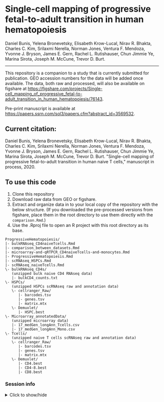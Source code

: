 # Single-cell mapping of progressive fetal-to-adult transition in human hematopoiesis

Daniel Bunis, Yelena Bronevetsky, Elisabeth Krow-Lucal, Nirav R. Bhakta, Charles C. Kim, Srilaxmi Nerella, Norman Jones, Ventura F. Mendoza, Yvonne J. Bryson, James E. Gern, Rachel L. Rutishauser, Chun Jimmie Ye, Marina Sirota, Joseph M. McCune, Trevor D. Burt.

---

This repository is a companion to a study that is currently submitted for publication. GEO accession numbers for the data will be added once available. The data, both raw and processed, will also be available on figshare at <https://figshare.com/projects/Single-cell_mapping_of_progressive_fetal-to-adult_transition_in_human_hematopoiesis/76143>.

Pre-print manuscript is available at https://papers.ssrn.com/sol3/papers.cfm?abstract_id=3569532.

## Current citation:

Daniel Bunis, Yelena Bronevetsky, Elisabeth Krow-Lucal, Nirav R. Bhakta, Charles C. Kim, Srilaxmi Nerella, Norman Jones, Ventura F. Mendoza, Yvonne J. Bryson, James E. Gern, Rachel L. Rutishauser, Chun Jimmie Ye, Marina Sirota, Joseph M. McCune, Trevor D. Burt. "Single-cell mapping of progressive fetal-to-adult transition in human naive T cells," manuscript in process, 2020.

## To use this code

1. Clone this repository
2. Download raw data from GEO or figshare.
3. Extract and organize data in to your local copy of the repository with the below structure. (If you downloaded the pre-processed versions from figshare, place them in the root directory to use them directly with the `comparison.Rmd`.)
4. Use the .Rproj file to open an R project with this root directory as its base.

```
ProgressiveHematopoiesis/
|- bulkRNAseq_CD4naiveTcells.Rmd
|- comparison_between_datasets.Rmd
|- microarray-and-qRTPCR_CD4naiveTcells-and-monocytes.Rmd
|- ProgressiveHematopoiesis.Rmd
|- scRNAseq_HSPCs.Rmd
|- scRNAseq_naiveTcells.Rmd
\- bulkRNAseq_CD4s/
   (unzipped bulk naive CD4 RNAseq data)
   |- bulkCD4_counts.txt
\- HSPCs/
   (unzipped HSPCs scRNAseq raw and annotation data)
   \- cellranger_Raw/
      |- barcodes.tsv
      |- genes.tsv
      |- matrix.mtx
   \- Demuxlet/
      |- HSPC.best
\- Microarray_annotatedData/
   (unzipped microarray data)
   |- 17_medGen_longAnn_Tcells.csv
   |- 17_medGen_longAnn_Mono.csv
\- Tcells/
   (unzipped naive T cells scRNAseq raw and annotation data)
   \- cellranger_Raw/
      |- barcodes.tsv
      |- genes.tsv
      |- matrix.mtx
   \- Demuxlet/
      |- CD4.best
      |- CD4-8.best
      |- CD8.best
```

### Session info

<details><summary>Click to show/hide</summary>
<p>

```
R version 3.6.2 Patched (2020-01-13 r77669)
Platform: x86_64-apple-darwin15.6.0 (64-bit)
Running under: macOS Mojave 10.14.6

Matrix products: default
BLAS:   /System/Library/Frameworks/Accelerate.framework/Versions/A/Frameworks/vecLib.framework/Versions/A/libBLAS.dylib
LAPACK: /Library/Frameworks/R.framework/Versions/3.6/Resources/lib/libRlapack.dylib

locale:
[1] en_US.UTF-8/en_US.UTF-8/en_US.UTF-8/C/en_US.UTF-8/en_US.UTF-8

attached base packages:
[1] parallel  stats4    stats     graphics  grDevices utils     datasets  methods   base     

other attached packages:
 [1] org.Hs.eg.db_3.10.0         AnnotationDbi_1.48.0        clusterProfiler_3.14.3     
 [4] rtracklayer_1.46.0          dplyr_0.8.4                 slingshot_1.4.0            
 [7] princurve_2.1.4             SingleR_1.0.5               reticulate_1.13            
[10] pROC_1.16.1                 feseR_0.2.0                 ranger_0.12.1              
[13] caret_6.0-85                lattice_0.20-40             GEOquery_2.54.1            
[16] limma_3.42.2                ggrepel_0.8.1               reshape2_1.4.3             
[19] plyr_1.8.5                  eulerr_6.0.0                MAST_1.12.0                
[22] SingleCellExperiment_1.8.0  Seurat_3.1.3                DESeq2_1.26.0              
[25] SummarizedExperiment_1.16.1 DelayedArray_0.12.2         BiocParallel_1.20.1        
[28] matrixStats_0.55.0          Biobase_2.46.0              GenomicRanges_1.38.0       
[31] GenomeInfoDb_1.22.0         IRanges_2.20.2              S4Vectors_0.24.3           
[34] BiocGenerics_0.32.0         dittoSeq_0.3.0              ggplot2_3.2.1              

loaded via a namespace (and not attached):
  [1] rappdirs_0.3.1                ModelMetrics_1.2.2.1          tidyr_1.0.2                  
  [4] acepack_1.4.1                 bit64_0.9-7                   knitr_1.28                   
  [7] irlba_2.3.3                   multcomp_1.4-12               data.table_1.12.8            
 [10] rpart_4.1-15                  RCurl_1.98-1.1                generics_0.0.2               
 [13] metap_1.3                     cowplot_1.0.0                 TH.data_1.0-10               
 [16] RSQLite_2.2.0                 RANN_2.6.1                    europepmc_0.3                
 [19] future_1.16.0                 bit_1.1-15.2                  enrichplot_1.6.1             
 [22] mutoss_0.1-12                 httpuv_1.5.2                  xml2_1.2.2                   
 [25] lubridate_1.7.4               assertthat_0.2.1              viridis_0.5.1                
 [28] gower_0.2.1                   xfun_0.12                     hms_0.5.3                    
 [31] promises_1.1.0                progress_1.2.2                dbplyr_1.4.2                 
 [34] caTools_1.18.0                igraph_1.2.4.2                DBI_1.1.0                    
 [37] geneplotter_1.64.0            htmlwidgets_1.5.1             purrr_0.3.3                  
 [40] backports_1.1.5               annotate_1.64.0               gbRd_0.4-11                  
 [43] RcppParallel_4.4.4            vctrs_0.2.2                   ROCR_1.0-7                   
 [46] abind_1.4-5                   withr_2.1.2                   ggforce_0.3.1                
 [49] triebeard_0.3.0               checkmate_2.0.0               sctransform_0.2.1            
 [52] GenomicAlignments_1.22.1      prettyunits_1.1.1             mnormt_1.5-6                 
 [55] cluster_2.1.0                 DOSE_3.12.0                   ExperimentHub_1.12.0         
 [58] ape_5.3                       lazyeval_0.2.2                crayon_1.3.4                 
 [61] genefilter_1.68.0             recipes_0.1.9                 pkgconfig_2.0.3              
 [64] tweenr_1.0.1                  nlme_3.1-144                  nnet_7.3-12                  
 [67] rlang_0.4.4                   globals_0.12.5                lifecycle_0.1.0              
 [70] sandwich_2.5-1                BiocFileCache_1.10.2          rsvd_1.0.3                   
 [73] AnnotationHub_2.18.0          polyclip_1.10-0               lmtest_0.9-37                
 [76] Matrix_1.2-18                 urltools_1.7.3                zoo_1.8-7                    
 [79] base64enc_0.1-3               ggridges_0.5.2                png_0.1-7                    
 [82] viridisLite_0.3.0             bitops_1.0-6                  KernSmooth_2.23-16           
 [85] Biostrings_2.54.0             DelayedMatrixStats_1.8.0      blob_1.2.1                   
 [88] stringr_1.4.0                 qvalue_2.18.0                 readr_1.3.1                  
 [91] jpeg_0.1-8.1                  gridGraphics_0.4-1            scales_1.1.0                 
 [94] memoise_1.1.0                 magrittr_1.5                  ica_1.0-2                    
 [97] gplots_3.0.1.2                bibtex_0.4.2.2                gdata_2.18.0                 
[100] zlibbioc_1.32.0               compiler_3.6.2                lsei_1.2-0                   
[103] RColorBrewer_1.1-2            plotrix_3.7-7                 fitdistrplus_1.0-14          
[106] Rsamtools_2.2.2               XVector_0.26.0                listenv_0.8.0                
[109] pbapply_1.4-2                 htmlTable_1.13.3              Formula_1.2-3                
[112] MASS_7.3-51.5                 tidyselect_1.0.0              stringi_1.4.6                
[115] yaml_2.2.1                    GOSemSim_2.12.0               locfit_1.5-9.1               
[118] latticeExtra_0.6-29           grid_3.6.2                    fastmatch_1.1-0              
[121] tools_3.6.2                   future.apply_1.4.0            rstudioapi_0.11              
[124] foreach_1.4.8                 foreign_0.8-75                gridExtra_2.3                
[127] prodlim_2019.11.13            farver_2.0.3                  Rtsne_0.15                   
[130] ggraph_2.0.1                  digest_0.6.24                 rvcheck_0.1.7                
[133] BiocManager_1.30.10           shiny_1.4.0                   lava_1.6.6                   
[136] Rcpp_1.0.3                    later_1.0.0                   BiocVersion_3.10.1           
[139] RcppAnnoy_0.0.14              httr_1.4.1                    npsurv_0.4-0                 
[142] Rdpack_0.11-1                 colorspace_1.4-1              XML_3.99-0.3                 
[145] splines_3.6.2                 uwot_0.1.5                    sn_1.5-5                     
[148] graphlayouts_0.5.0            multtest_2.42.0               ggplotify_0.0.4              
[151] plotly_4.9.2                  xtable_1.8-4                  jsonlite_1.6.1               
[154] tidygraph_1.1.2               timeDate_3043.102             ipred_0.9-9                  
[157] R6_2.4.1                      TFisher_0.2.0                 Hmisc_4.3-1                  
[160] mime_0.9                      pillar_1.4.3                  htmltools_0.4.0              
[163] fastmap_1.0.1                 glue_1.3.1                    BiocNeighbors_1.4.1          
[166] interactiveDisplayBase_1.24.0 class_7.3-15                  codetools_0.2-16             
[169] fgsea_1.12.0                  tsne_0.1-3                    mvtnorm_1.0-12               
[172] tibble_2.1.3                  numDeriv_2016.8-1.1           curl_4.3                     
[175] leiden_0.3.3                  gtools_3.8.1                  GO.db_3.10.0                 
[178] survival_3.1-8                munsell_0.5.0                 DO.db_2.9                    
[181] GenomeInfoDbData_1.2.2        iterators_1.0.12              gtable_0.3.0   
```

</p>
</details>
